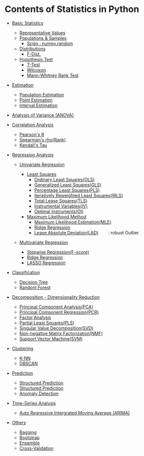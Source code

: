 # Contents of Statistics in Python

* [Basic Statistics]()
  * [Representative Values]()
  * [Populations & Samples]()
    - [Scipy : numpy.random](https://docs.scipy.org/doc/numpy/reference/routines.random.html)
  * [Distributions]()
    - [F-Dist.]()
  * [Hypothesis Test]()
    - [T-Test]()
    - [Wilcoxon]()
    - [Mann-Whitney Rank Test]()

* [Estimation]()
  - [Population Estimation]()
  - [Point Estimation]()
  - [Interval Estimation]()
* [Analysis of Variance (ANOVA)]()

* [Correlation Analysis]()
  - [Pearson's R]()
  - [Spearman's rho(Rank)]()
  - [Kendall's Tau]()
  
* [Regression Analysis]()
  - [Univariate Regression]()
    - [Least Squares]()
      - [Ordinary Least Squares(OLS)]()
      - [Generalized Least Squares(GLS)]()
      - [Percentage Least Squares(PLS)]()
      - [Iteratively Reweighted Least Squares(IRLS)]()
      - [Total Lease Squares(TLS)]()
      - [Instrumental Variables(IV)]()
      - [Optimal Instruments(OI)]()
    - [Maximum Likelihood Method]()
      - [Maximum Likelihood Estimation(MLE)]()
      - [Ridge Regression]()
      - [Lease Absolute Deviation(LAD)]()
        : robust Outlier
      
  - [Multivariate Regression]()
    - [Stepwise Regression(F-score)]()
    - [Ridge Regression]()
    - [LASSO Regression]()
    
* [Classification]()
  - [Decision Tree]()
  - [Random Forest]()
  
* [Decomposition - Dimensionality Reduction]()
  - [Principal Component Analysis(PCA)]()
  - [Principal Component Regression(PCR)]()
  - [Factor Analysis]()
  - [Partial Least Squares(PLS)]()
  - [Singular Value Decomposition(SVD)]()
  - [Non-negative Matrix Factorization(NMF)]()
  - [Support Vector Machine(SVM)]()
  
* [Clustering]()
  - [K-NN]()
  - [DBSCAN]()
  
* [Prediction]()
  - [Structured Prediction]()
  - [Structured Prediction]()
  - [Anomaly Detection]()
  
* [Time-Series Analysis]()
  - [Auto Regressive Intergrated Moving Average (ARIMA)]()
  
* [Others]()
  - [Bagging]()
  - [Bootstrap]()
  - [Ensemble]()
  - [Cross-Validation]()
